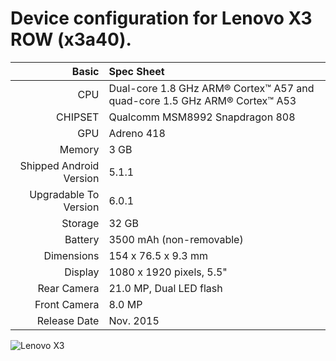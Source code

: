 Device configuration for Lenovo X3 ROW (x3a40).
=====================================

Basic   | Spec Sheet
-------:|:-------------------------
CPU     | Dual-core 1.8 GHz ARM® Cortex™ A57 and quad-core 1.5 GHz ARM® Cortex™ A53
CHIPSET | Qualcomm MSM8992 Snapdragon 808
GPU     | Adreno 418
Memory  | 3 GB
Shipped Android Version | 5.1.1
Upgradable To Version | 6.0.1
Storage | 32 GB
Battery | 3500 mAh (non-removable)
Dimensions | 154 x 76.5 x 9.3 mm
Display | 1080 x 1920 pixels, 5.5"
Rear Camera  | 21.0 MP, Dual LED flash
Front Camera | 8.0 MP
Release Date | Nov. 2015

![Lenovo X3](http://cdn2.gsmarena.com/vv/pics/lenovo/lenovo-vibe-x3-0.jpg "Lenovo X3")
